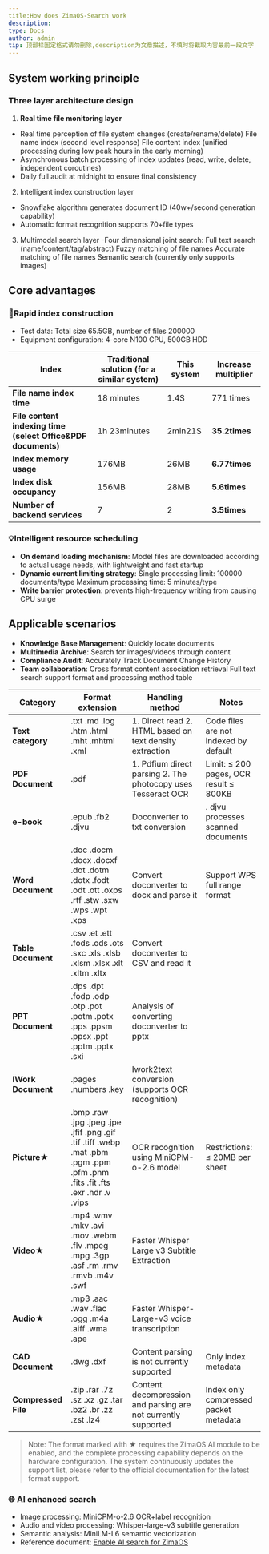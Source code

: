```yaml
---
title:How does ZimaOS-Search work
description: 
type: Docs
author: admin
tip: 顶部栏固定格式请勿删除,description为文章描述，不填时将截取内容最前一段文字
---
```

## System working principle
### Three layer architecture design
1. **Real time file monitoring layer**
- Real time perception of file system changes (create/rename/delete)
File name index (second level response)
File content index (unified processing during low peak hours in the early morning)
- Asynchronous batch processing of index updates (read, write, delete, independent coroutines)
- Daily full audit at midnight to ensure final consistency
2. Intelligent index construction layer
- Snowflake algorithm generates document ID (40w+/second generation capability)
- Automatic format recognition supports 70+file types
3. Multimodal search layer
  -Four dimensional joint search:
Full text search (name/content/tag/abstract)
Fuzzy matching of file names
Accurate matching of file names
Semantic search (currently only supports images)

## Core advantages
### 🚀Rapid index construction
- Test data: Total size 65.5GB, number of files 200000
- Equipment configuration: 4-core N100 CPU, 500GB HDD

| **Index** | **Traditional solution (for a similar system)** | **This system** | **Increase multiplier** |
| - | - | - | - |
| **File name index time** | 18 minutes | 1.4S | 771 times |
| **File content indexing time (select Office&PDF documents)** | 1h 23minutes | 2min21S | **35.2times** |
| **Index memory usage** | 176MB | 26MB | **6.77times** |
| **Index disk occupancy** | 156MB | 28MB | **5.6times** |
| **Number of backend services** | 7 | 2 | **3.5times** |
### 💡Intelligent resource scheduling
- **On demand loading mechanism**: Model files are downloaded according to actual usage needs, with lightweight and fast startup
- **Dynamic current limiting strategy**:
  Single processing limit: 100000 documents/type
  Maximum processing time: 5 minutes/type
- **Write barrier protection**: prevents high-frequency writing from causing CPU surge
## Applicable scenarios
- **Knowledge Base Management**: Quickly locate documents
- **Multimedia Archive**: Search for images/videos through content
- **Compliance Audit**: Accurately Track Document Change History
- **Team collaboration**: Cross format content association retrieval
Full text search support format and processing method table

| Category | Format extension | Handling method | Notes |
| - | - | - | - |
| **Text category** | .txt .md .log .htm .html .mht .mhtml .xml | 1. Direct read 2. HTML based on text density extraction | Code files are not indexed by default |
| **PDF Document** | .pdf | 1. Pdfium direct parsing 2. The photocopy uses Tesseract OCR | Limit: ≤ 200 pages, OCR result ≤ 800KB |
| **e-book** | .epub .fb2 .djvu | Doconverter to txt conversion | . djvu processes scanned documents |
| **Word Document** | .doc .docm .docx .docxf .dot .dotm .dotx .fodt .odt .ott .oxps .rtf .stw .sxw .wps .wpt .xps | Convert doconverter to docx and parse it | Support WPS full range format |
| **Table Document** | .csv .et .ett .fods .ods .ots .sxc .xls .xlsb .xlsm .xlsx .xlt .xltm .xltx | Convert doconverter to CSV and read it |  |
| **PPT Document** | .dps .dpt .fodp .odp .otp .pot .potm .potx .pps .ppsm .ppsx .ppt .pptm .pptx .sxi | Analysis of converting doconverter to pptx |  |
| **IWork Document** | .pages .numbers .key | Iwork2text conversion (supports OCR recognition) |  |
| **Picture**★ | .bmp .raw .jpg .jpeg .jpe .jfif .png .gif .tif .tiff .webp .mat .pbm .pgm .ppm .pfm .pnm .fits .fit .fts .exr .hdr .v .vips | OCR recognition using MiniCPM-o-2.6 model | Restrictions: ≤ 20MB per sheet |
| **Video**★ | .mp4 .wmv .mkv .avi .mov .webm .flv .mpeg .mpg .3gp .asf .rm .rmv .rmvb .m4v .swf | Faster Whisper Large v3 Subtitle Extraction |  |
| **Audio**★ | .mp3 .aac .wav .flac .ogg .m4a .aiff .wma .ape | Faster Whisper-Large-v3 voice transcription |  |
| **CAD Document** | .dwg .dxf | Content parsing is not currently supported | Only index metadata |
| **Compressed File** | .zip .rar .7z .sz .xz .gz .tar .bz2 .br .zz .zst .lz4 | Content decompression and parsing are not currently supported | Index only compressed packet metadata |

> Note: The format marked with ★ requires the ZimaOS AI module to be enabled, and the complete processing capability depends on the hardware configuration. The system continuously updates the support list, please refer to the official documentation for the latest format support.
> 
### 🌐 AI enhanced search
- Image processing: MiniCPM-o-2.6 OCR+label recognition
- Audio and video processing: Whisper-large-v3 subtitle generation
- Semantic analysis: MiniLM-L6 semantic vectorization
- Reference document: [Enable AI search for ZimaOS](https://www.zimaspace.com/docs/zimaos/Enable-AI)